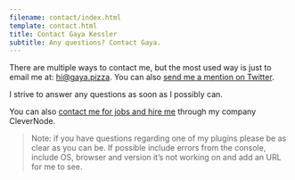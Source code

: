 ```yaml
---
filename: contact/index.html
template: contact.html
title: Contact Gaya Kessler
subtitle: Any questions? Contact Gaya.
---
```


There are multiple ways to contact me, but the most used way is just to email me at: [hi@gaya.pizza](mailto:hi@gaya.pizza).
You can also [send me a mention on Twitter](https://twitter.com/GayaKessler).

I strive to answer any questions as soon as I possibly can.

You can also [contact me for jobs and hire me](https://theclevernode.com) through my company CleverNode.

> Note: if you have questions regarding one of my plugins please be as clear as you can be. If possible include errors
> from the console, include OS, browser and version it’s not working on and add an URL for me to see.
